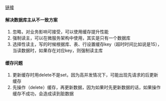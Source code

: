 [链接](http://blog.itpub.net/31556838/viewspace-2218882/)

#### 解决数据库主从不一致方案
1. 忽略，对业务影响可接受，可以使用缓存提升性能
2. 强制读主，可以在微服务架构中使用，其实是只有一个数据库
3. 选择性读主，写的时候根据库、表、行设置缓存key（超时时间比如说是1S），当读数据时，如果存在对应key，则强制读主库

#### 缓存问题
1. 更新缓存时用delete不是set，因为高并发情况下，可能出现先请求的后更新缓存
2. 先操作（delete）缓存，再更新数据，因为如果时先更新数据的话，如果操作缓存不成功，会造成读到脏数据

